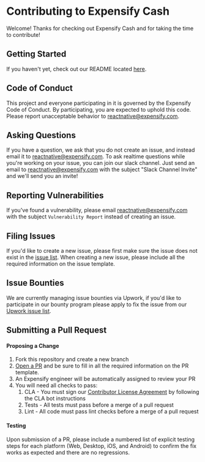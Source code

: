 # Contributing to Expensify Cash
Welcome! Thanks for checking out Expensify Cash and for taking the time to contribute!

## Getting Started
If you haven't yet, check out our README located [here](https://github.com/Expensify/ReactNativeChat/blob/master/README.md).

## Code of Conduct
This project and everyone participating in it is governed by the Expensify Code of Conduct. By participating, you are expected to uphold this code. Please report unacceptable behavior to [reactnative@expensify.com](mailto:reactnative@expensify.com).

## Asking Questions
If you have a question, we ask that you do not create an issue, and instead email it to reactnative@expensify.com. To ask realtime questions while you're working on your issue, you can join our slack channel. Just send an email to reactnative@expensify.com with the subject "Slack Channel Invite" and we'll send you an invite!

## Reporting Vulnerabilities
If you've found a vulnerability, please email reactnative@expensify.com with the subject `Vulnerability Report` instead of creating an issue.

## Filing Issues
If you'd like to create a new issue, please first make sure the issue does not exist in the [issue list](https://github.com/Expensify/ReactNativeChat/issues). When creating a new issue, please include all the required information on the issue template.

## Issue Bounties
We are currently managing issue bounties via Upwork, if you'd like to participate in our bounty program please apply to fix the issue from our [Upwork issue list](https://www.upwork.com/ab/jobs/search/?q=Expensify%20React%20Native&sort=recency&user_location_match=2).

## Submitting a Pull Request
#### Proposing a Change
1. Fork this repository and create a new branch
1. [Open a PR](https://docs.github.com/en/free-pro-team@latest/github/collaborating-with-issues-and-pull-requests/creating-a-pull-request-from-a-fork) and be sure to fill in all the required information on the PR template.
1. An Expensify engineer will be automatically assigned to review your PR
1. You will need all checks to pass:
	1. CLA - You must sign our [Contributor License Agreement](https://github.com/Expensify/ReactNativeChat/blob/master/CLA.md) by following the CLA bot instructions
	1. Tests - All tests must pass before a merge of a pull request
	1. Lint - All code must pass lint checks before a merge of a pull request

#### Testing
Upon submission of a PR, please include a numbered list of explicit testing steps for each platform (Web, Desktop, iOS, and Android) to confirm the fix works as expected and there are no regressions.
